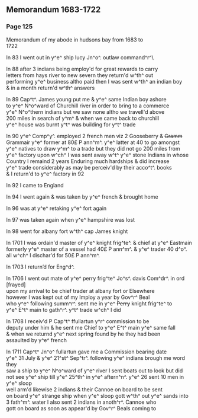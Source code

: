 <div style="page-break-before:always;"></div>

## Memorandum 1683-1722

### Page 125

Memorandum of my abode in hudsons bay from 1683 to\
1722

In 83 I went out in y^e^ ship lucy Jn^o^. outlaw command^r^\

In 88 after 3 indians being employ'd for great rewards to carry\
letters from hays river to new severn they return'd w^th^ out\
performing y^e^ business altho paid then I was sent w^th^ an indian boy\
& in a month return'd w^th^ answers

In 89 Cap^t^. James young put me & y^e^ same Indian boy ashore\
to y^e^ N^o^ward of Churchill river in order to bring to a commerce\
y^e^ N^o^thern indians but we saw none altho we travell'd above\
200 miles in search of y^m^ & when we came back to churchill\
y^e^ house was burnt y^t^ was building for y^t^ trade

In 90 y^e^ Comp^y^. employed 2 french men viz 2 Gooseberry & ~~Gramm~~\
Grammair y^e^ former at 80£ P ann^m^. y^e^ latter at 40 to go amongst\
y^e^ natives to draw y^m^ to a trade but they did not go 200 miles from\
y^e^ factory upon w^ch^ I was sent away w^t^ y^e^ stone Indians in whose\
Country I remaind 2 years Enduring much hardships & did increase\
y^e^ trade considerably as may be perceiv'd by their acco^t^. books\
& I return'd to y^e^ factory in 92

In 92 I came to England

In 94 I went again & was taken by y^e^ french & brought home

In 96 was at y^e^ retaking y^e^ fort again

In 97 was taken again when y^e^ hampshire was lost

In 98 went for albany fort w^th^ cap James knight

In 1701 I was ordain'd master of y^e^ knight frig^te^. & chief at y^e^ Eastmain\
formerly y^e^ master of a vessel had 40£ P ann^m^. & y^e^ trader 40 d^o^.\
all w^ch^ I dischar'd for 50£ P ann^m^.

In 1703 I return’d for Eng^d^.

In 1706 I went out mate of y^e^ perry frig^te^ Jo^s^. davis Com^dr^. in ord [frayed]\
upon my arrival to be chief trader at albany fort or Elsewhere\
however I was kept out of my Imploy a year by Gov^r^ Beal\
who y^e^ following summ^r^. sent me in y^e^ ~~Perry~~ knight frig^te^ to\
y^e^ E^t^ main to gath^r^. y^t^ trade w^ch^ I did

In 1708 I receiv'd P Cap^t^ ffullartun y^r^ commission to be\
deputy under him & he sent me Chief to y^e^ E^t^ main y^e^ same fall\
& when we returnd y^e^ next spring found by he they had been\
assaulted by y^e^ french

In 1711 Cap^t^ Jn^o^ fullartun gave me a Commission bearing date\
y^e^ 31 July & y^e^ 21^st^ Sep^tr^. following y^e^ indians brough me word they\
saw a ship to y^e^ N^o^ward of y^e^ river I sent boats out to look but did\
not see y^e^ ship till y^e^ 25^th^ in y^e^ aftern^n^. y^e^ 26 sent 10 men in y^e^ sloop\
well arm'd likewise 2 indians & their Cannoe on board to be sent\
on board y^e^ strange ship when y^e^ sloop gott w^th^ out y^e^ sands into\
3 fath^m^. water I also sent 2 indians in anoth^r^. Cannoe who\
gott on board as soon as appear'd by Gov^r^ Beals coming to
